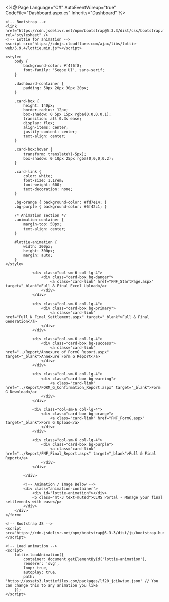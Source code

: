 <%@ Page Language="C#" AutoEventWireup="true" CodeFile="Dashboard.aspx.cs" Inherits="Dashboard" %>

<!DOCTYPE html>
<html lang="en">
<head runat="server">
    <title>CLMS - Industrial Dashboard</title>
    <meta name="viewport" content="width=device-width, initial-scale=1">
    
    <!-- Bootstrap -->
    <link href="https://cdn.jsdelivr.net/npm/bootstrap@5.3.3/dist/css/bootstrap.min.css" rel="stylesheet" />
    <!-- Lottie for animation -->
    <script src="https://cdnjs.cloudflare.com/ajax/libs/lottie-web/5.9.4/lottie.min.js"></script>

    <style>
        body {
            background-color: #f4f6f8;
            font-family: 'Segoe UI', sans-serif;
        }

        .dashboard-container {
            padding: 50px 20px 30px 20px;
        }

        .card-box {
            height: 140px;
            border-radius: 12px;
            box-shadow: 0 5px 15px rgba(0,0,0,0.1);
            transition: all 0.3s ease;
            display: flex;
            align-items: center;
            justify-content: center;
            text-align: center;
        }

        .card-box:hover {
            transform: translateY(-5px);
            box-shadow: 0 10px 25px rgba(0,0,0,0.2);
        }

        .card-link {
            color: white;
            font-size: 1.1rem;
            font-weight: 600;
            text-decoration: none;
        }

        .bg-orange { background-color: #fd7e14; }
        .bg-purple { background-color: #6f42c1; }

        /* Animation section */
        .animation-container {
            margin-top: 50px;
            text-align: center;
        }

        #lottie-animation {
            width: 300px;
            height: 300px;
            margin: auto;
        }
    </style>
</head>
<body>
    <form id="form1" runat="server">
        <div class="container dashboard-container">
            <div class="row g-4 justify-content-center">

                <div class="col-sm-6 col-lg-4">
                    <div class="card-box bg-danger">
                        <a class="card-link" href="FNF_StartPage.aspx" target="_blank">Full & Final Excel Upload</a>
                    </div>
                </div>

                <div class="col-sm-6 col-lg-4">
                    <div class="card-box bg-primary">
                        <a class="card-link" href="Full_N_Final_Settlement.aspx" target="_blank">Full & Final Generation</a>
                    </div>
                </div>

                <div class="col-sm-6 col-lg-4">
                    <div class="card-box bg-success">
                        <a class="card-link" href="../Report/Annexure_of_FormG_Report.aspx" target="_blank">Annexure Form G Report</a>
                    </div>
                </div>

                <div class="col-sm-6 col-lg-4">
                    <div class="card-box bg-warning">
                        <a class="card-link" href="../Report/FORM_G_Confirmation_Report.aspx" target="_blank">Form G Download</a>
                    </div>
                </div>

                <div class="col-sm-6 col-lg-4">
                    <div class="card-box bg-orange">
                        <a class="card-link" href="FNF_FormG.aspx" target="_blank">Form G Upload</a>
                    </div>
                </div>

                <div class="col-sm-6 col-lg-4">
                    <div class="card-box bg-purple">
                        <a class="card-link" href="../Report/FNF_Final_Report.aspx" target="_blank">Full & Final Report</a>
                    </div>
                </div>

            </div>

            <!-- Animation / Image Below -->
            <div class="animation-container">
                <div id="lottie-animation"></div>
                <p class="mt-3 text-muted">CLMS Portal - Manage your final settlements with ease</p>
            </div>
        </div>
    </form>

    <!-- Bootstrap JS -->
    <script src="https://cdn.jsdelivr.net/npm/bootstrap@5.3.3/dist/js/bootstrap.bundle.min.js"></script>

    <!-- Load animation -->
    <script>
        lottie.loadAnimation({
            container: document.getElementById('lottie-animation'),
            renderer: 'svg',
            loop: true,
            autoplay: true,
            path: 'https://assets3.lottiefiles.com/packages/lf20_jcikwtux.json' // You can change this to any animation you like
        });
    </script>
</body>
</html>
